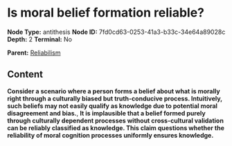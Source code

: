# Is moral belief formation reliable?

**Node Type:** antithesis
**Node ID:** 7fd0cd63-0253-41a3-b33c-34e64a89028c
**Depth:** 2
**Terminal:** No

**Parent:** [Reliabilism](reliabilism.md)

## Content

**Consider a scenario where a person forms a belief about what is morally right through a culturally biased but truth-conducive process. Intuitively, such beliefs may not easily qualify as knowledge due to potential moral disagreement and bias.**, **It is implausible that a belief formed purely through culturally dependent processes without cross-cultural validation can be reliably classified as knowledge. This claim questions whether the reliability of moral cognition processes uniformly ensures knowledge.**
